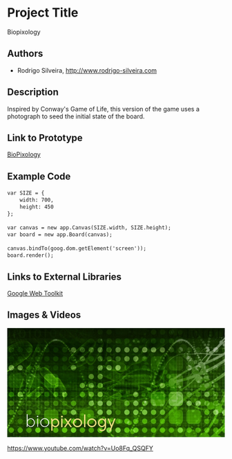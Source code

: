 # Project Title
Biopixology

## Authors
- Rodrigo Silveira, http://www.rodrigo-silveira.com

## Description
Inspired by Conway's Game of Life, this version of the game uses a photograph to seed the initial state of the board.

## Link to Prototype
[BioPixology](http://www.biopixology.com/play "Play BioPixology")

## Example Code
```
var SIZE = {
    width: 700,
    height: 450
};

var canvas = new app.Canvas(SIZE.width, SIZE.height);
var board = new app.Board(canvas);

canvas.bindTo(goog.dom.getElement('screen'));
board.render();
```
## Links to External Libraries
[Google Web Toolkit](http://www.gwtproject.org "GWT")

## Images & Videos

![My Idea](project_images/cover.jpg?raw=true "BioPixology")

https://www.youtube.com/watch?v=Uo8Fq_QSQFY
